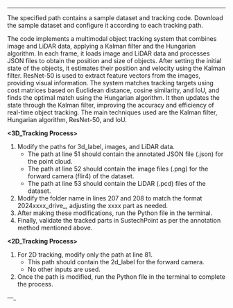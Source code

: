 ---

The specified path contains a sample dataset and tracking code. Download the sample dataset and configure it according to each tracking path.

The code implements a multimodal object tracking system that combines image and LiDAR data, applying a Kalman filter and the Hungarian algorithm. In each frame, it loads image and LiDAR data and processes JSON files to obtain the position and size of objects. After setting the initial state of the objects, it estimates their position and velocity using the Kalman filter. ResNet-50 is used to extract feature vectors from the images, providing visual information. The system matches tracking targets using cost matrices based on Euclidean distance, cosine similarity, and IoU, and finds the optimal match using the Hungarian algorithm. It then updates the state through the Kalman filter, improving the accuracy and efficiency of real-time object tracking. The main techniques used are the Kalman filter, Hungarian algorithm, ResNet-50, and IoU.

**<3D_Tracking Process>**
1. Modify the paths for 3d_label, images, and LiDAR data.
   - The path at line 51 should contain the annotated JSON file (.json) for the point cloud.
   - The path at line 52 should contain the image files (.png) for the forward camera (flir4) of the dataset.
   - The path at line 53 should contain the LiDAR (.pcd) files of the dataset.
2. Modify the folder name in lines 207 and 208 to match the format 2024xxxx_drive_, adjusting the xxxx part as needed.
3. After making these modifications, run the Python file in the terminal.
4. Finally, validate the tracked parts in SustechPoint as per the annotation method mentioned above.

**<2D_Tracking Process>**
1. For 2D tracking, modify only the path at line 81.
   - This path should contain the 2d_label for the forward camera.
   - No other inputs are used.
2. Once the path is modified, run the Python file in the terminal to complete the process.

—_
